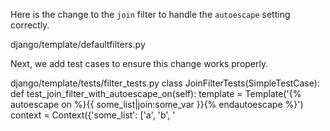 Here is the change to the `join` filter to handle the `autoescape` setting correctly.

<change>
<file change-number-for-this-file="1">django/template/defaultfilters.py</file>
<original line-count="14" no-ellipsis="true"><![CDATA[
@register.filter(is_safe=True, needs_autoescape=True)
def join(value, arg, autoescape=True):
    """Join a list with a string, like Python's ``str.join(list)``."""
    try:
        if autoescape:
            value = [conditional_escape(v) for v in value]
        data = conditional_escape(arg).join(value)
    except TypeError:  # Fail silently if arg isn't iterable.
        return value
    return mark_safe(data)
]]></original>
<modified no-ellipsis="true"><![CDATA[
@register.filter(is_safe=True, needs_autoescape=True)
def join(value, arg, autoescape=True):
    """Join a list with a string, like Python's ``str.join(list)``."""
    try:
        if autoescape:
            value = [conditional_escape(v) for v in value]
            joiner = conditional_escape(arg)
        else:
            joiner = arg
        data = joiner.join(value)
    except TypeError:  # Fail silently if arg isn't iterable.
        return value
    return mark_safe(data)
]]></modified>
</change>

Next, we add test cases to ensure this change works properly.

<file>
<path>django/template/tests/filter_tests.py</path>
<content><![CDATA[
from django.template import Context, Template
from django.test import SimpleTestCase
from django.utils.safestring import mark_safe

class JoinFilterTests(SimpleTestCase):
    def test_join_filter_with_autoescape_on(self):
        template = Template('{% autoescape on %}{{ some_list|join:some_var }}{% endautoescape %}')
        context = Context({'some_list': ['a', 'b', '<script>'], 'some_var': '<>'})
        rendered = template.render(context)
        self.assertEqual(rendered, 'a&lt;&gt;b&lt;&gt;&lt;script&gt;')

    def test_join_filter_with_autoescape_off(self):
        template = Template('{% autoescape off %}{{ some_list|join:some_var }}{% endautoescape %}')
        context = Context({'some_list': ['a', 'b', '<script>'], 'some_var': '<>'})
        rendered = template.render(context)
        self.assertEqual(rendered, 'a<>b<><script>')

    def test_join_filter_with_safe_joiner(self):
        template = Template('{% autoescape on %}{{ some_list|join:safe_joiner }}{% endautoescape %}')
        context = Context({'some_list': ['a', 'b', '<script>'], 'safe_joiner': mark_safe('<>')})
        rendered = template.render(context)
        self.assertEqual(rendered, 'a<>b<><script>')
]]></content>
</file>